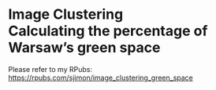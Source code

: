 # Image Clustering </br> Calculating the percentage of Warsaw’s green space
Please refer to my RPubs: https://rpubs.com/sjimon/image_clustering_green_space
